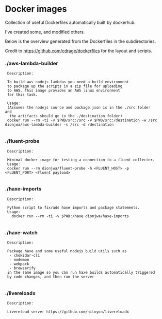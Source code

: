# Docker images

Collection of useful Dockerfiles automatically built by dockerhub.

I've created some, and modified others.

Below is the overview generated from the Dockerfiles in the subdirectories.

Credit to https://github.com/cdrage/dockerfiles for the layout and scripts.


### ./aws-lambda-builder

```
 Description:

 To build aws nodejs lambdas you need a build environment
 to package up the scripts in a zip file for uploading
 to AWS. This image provides an AWS linux environment
 for this task.

 Usage:
 (Assumes the nodejs source and package.json is in the ./src folder and
  the artifacts should go in the ./destination folder)
 docker run --rm -ti -v $PWD/src:/src -v $PWD/src:/destination -w /src dionjwa/aws-lambda-builder -s /src -d /destination


```
### ./fluent-probe

```
 Description:

 Minimal docker image for testing a connection to a fluent collecter.
 Usage:
 docker run --rm dionjwa/fluent-probe -h <FLUENT_HOST> -p <FLUENT_PORT> <fluent payload>


```
### ./haxe-imports

```
 Description:

 Python script to fix/add haxe imports and package statements.
 Usage:
   docker run --rm -ti -v $PWD:/haxe dionjwa/haxe-imports


```
### ./haxe-watch

```
 Description:

 Package haxe and some useful nodejs build utils such as
  - chokidar-cli
  - nodemon
  - webpack
  - browserify
 in the same image so you can run haxe builds automatically triggered
 by code changes, and then run the server


```
### ./livereloadx

```
 Description:

 Livereload server https://github.com/nitoyon/livereloadx


```

